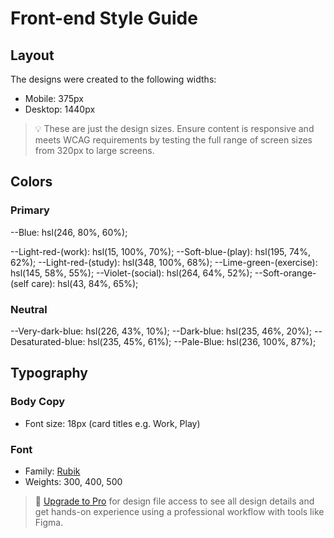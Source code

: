 # Front-end Style Guide

## Layout

The designs were created to the following widths:

- Mobile: 375px
- Desktop: 1440px

> 💡 These are just the design sizes. Ensure content is responsive and meets WCAG requirements by testing the full range of screen sizes from 320px to large screens.

## Colors

### Primary

--Blue: hsl(246, 80%, 60%);

--Light-red-(work): hsl(15, 100%, 70%);
--Soft-blue-(play): hsl(195, 74%, 62%);
--Light-red-(study): hsl(348, 100%, 68%);
--Lime-green-(exercise): hsl(145, 58%, 55%);
--Violet-(social): hsl(264, 64%, 52%);
--Soft-orange-(self care): hsl(43, 84%, 65%);

### Neutral

--Very-dark-blue: hsl(226, 43%, 10%);
--Dark-blue: hsl(235, 46%, 20%);
--Desaturated-blue: hsl(235, 45%, 61%);
--Pale-Blue: hsl(236, 100%, 87%);

## Typography

### Body Copy

- Font size: 18px (card titles e.g. Work, Play)

### Font

- Family: [Rubik](https://fonts.google.com/specimen/Rubik)
- Weights: 300, 400, 500

> 💎 [Upgrade to Pro](https://www.frontendmentor.io/pro?ref=style-guide) for design file access to see all design details and get hands-on experience using a professional workflow with tools like Figma.
